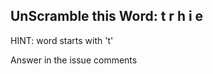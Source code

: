 UnScramble this Word: t r h i e
----------

HINT: word starts with 't'

Answer in the issue comments
